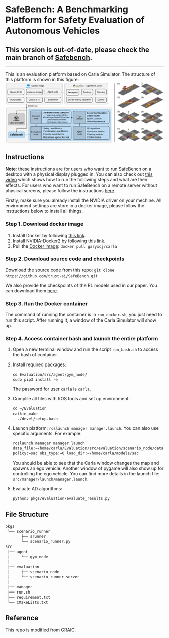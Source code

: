 <!--
 * @Date: 2021-07-18 21:43:53
 * @LastEditTime: 2021-08-25 19:45:48
 * @Description: 
-->
# SafeBench: A Benchmarking Platform for Safety Evaluation of Autonomous Vehicles

## This version is out-of-date, please check the main branch of [Safebench](https://github.com/trust-ai/SafeBench).

---

This is an evaluation platform based on Carla Simulator. The structure of this platform is shown in this figure:
![pipeline](./misc/pipeline_2.png)

## Instructions

**Note**: these instructions are for users who want to run SafeBench on a desktop with a physical display plugged in. You can also check out [this video](https://drive.google.com/file/d/1JAY4veYIICv66DzI4a2rzw2BhThRbqrO/view?usp=sharing) which shows how to run the following steps and what are their effects. For users who want to run SafeBench on a remote server without physical screens, please follow the instructions [here](./docker).

Firstly, make sure you already install the NVIDIA driver on your mechine. All environment settings are store in a docker image, please follow the instructions below to install all things.

### Step 1. Download docker image

1. Install Docker by following [this link](https://docs.docker.com/engine/install/ubuntu/).
2. Install NVIDIA-Docker2 by following [this link](https://docs.nvidia.com/datacenter/cloud-native/container-toolkit/install-guide.html#docker).
3. Pull the [Docker image](https://hub.docker.com/r/garyxcj/carla): `docker pull garyxcj/carla`

### Step 2. Download source code and checkpoints

Download the source code from this repo: 
`git clone https://github.com/trust-ai/SafeBench.git`

We also provide the checkpoints of the RL models used in our paper. You can download them [here](https://drive.google.com/drive/folders/1ONBoqMV6ngzn4szAIU1iLXRw9m8TT5UR?usp=sharing).

### Step 3. Run the Docker container

The command of running the container is in `run_docker.sh`, you just need to run this script. After running it, a window of the Carla Simulator will show up.

### Step 4. Access container bash and launch the entire platform

1. Open a new terminal window and run the script `run_bash.sh` to access the bash of container.
2. Install required packages:
    ```
    cd Evaluation/src/agent/gym_node/
    sudo pip3 install -e .
    ```
   The password for user `carla` is `carla`.


3. Complile all files with ROS tools and set up environment:
    ```
    cd ~/Evaluation
    catkin_make
    . ./devel/setup.bash
    ```
4. Launch platform: `roslaunch manager manager.launch`. You can also use specific arguments. For example:
    ```
    roslaunch manager manager.launch data_file:=/home/carla/Evaluation/src/evaluation/scenario_node/data/standard.json policy:=sac obs_type:=0 load_dir:=/home/carla/models/sac
    ```
   You should be able to see that the Carla window changes the map and spawns an ego vehicle. Another window of pygame will also show up for controlling the ego vehicle. You can find more details in the launch file: `src/manager/launch/manager.launch`.
5. Evaluate AD algorithms:
   ```
   python3 pkgs/evaluation/evaluate_results.py
   ```
   

## File Structure

```
pkgs
 └── scenario_runner
       ├── srunner
       └── scenario_runner.py
src
 ├── agent
 │     └── gym_node
 │
 ├── evaluation
 │     ├── scenario_node
 │     └── scenario_runner_server
 │
 ├── manager
 ├── run.sh
 ├── requirement.txt
 └── CMakeLists.txt
```


## Reference

This repo is modified from [GRAIC](https://github.com/PoPGRI/Race).
